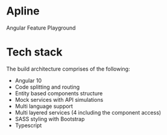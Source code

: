 # Apline

Angular Feature Playground

# Tech stack
The build architecture comprises of the following:

- Angular 10
- Code splitting and routing
- Entity based components structure
- Mock services with API simulations
- Multi language support
- Multi layered services (4 including the component access)
- SASS styling with Bootstrap
- Typescript
